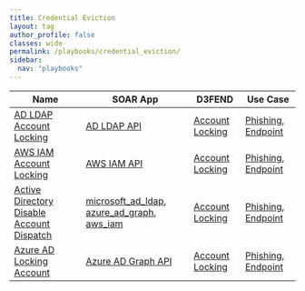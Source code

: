 ```yaml
---
title: Credential Eviction
layout: tag
author_profile: false
classes: wide
permalink: /playbooks/credential_eviction/
sidebar:
  nav: "playbooks"
---
```


| Name    | SOAR App   | D3FEND      | Use Case    |
| --------| ---------- | ----------- | ----------- |
| [AD LDAP Account Locking](/playbooks/ad_ldap_account_locking/)| [AD LDAP API](https://splunkbase.splunk.com/apps?keyword=ad+ldap+api&filters=product%3Asoar)| [Account Locking](https://d3fend.mitre.org/technique/d3f:AccountLocking)| [Phishing](https://research.splunk.com/playbooks/phishing), [Endpoint](https://research.splunk.com/playbooks/endpoint)|
| [AWS IAM Account Locking](/playbooks/aws_iam_account_locking/)| [AWS IAM API](https://splunkbase.splunk.com/apps?keyword=aws+iam+api&filters=product%3Asoar)| [Account Locking](https://d3fend.mitre.org/technique/d3f:AccountLocking)| [Phishing](https://research.splunk.com/playbooks/phishing), [Endpoint](https://research.splunk.com/playbooks/endpoint)|
| [Active Directory Disable Account Dispatch](/playbooks/active_directory_disable_account_dispatch/)| [microsoft_ad_ldap](https://splunkbase.splunk.com/apps?keyword=microsoft_ad_ldap&filters=product%3Asoar), [azure_ad_graph](https://splunkbase.splunk.com/apps?keyword=azure_ad_graph&filters=product%3Asoar), [aws_iam](https://splunkbase.splunk.com/apps?keyword=aws_iam&filters=product%3Asoar)| [Account Locking](https://d3fend.mitre.org/technique/d3f:AccountLocking)| [Phishing](https://research.splunk.com/playbooks/phishing), [Endpoint](https://research.splunk.com/playbooks/endpoint)|
| [Azure AD Locking Account](/playbooks/azure_ad_locking_account/)| [Azure AD Graph API](https://splunkbase.splunk.com/apps?keyword=azure+ad+graph+api&filters=product%3Asoar)| [Account Locking](https://d3fend.mitre.org/technique/d3f:AccountLocking)| [Phishing](https://research.splunk.com/playbooks/phishing), [Endpoint](https://research.splunk.com/playbooks/endpoint)|
